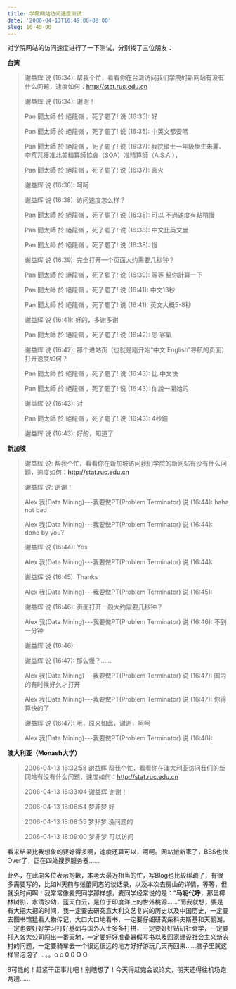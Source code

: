 ```yaml
---
title: 学院网站访问速度测试
date: '2006-04-13T16:49:00+08:00'
slug: 16-49-00
---
```


对学院网站的访问速度进行了一下测试，分别找了三位朋友：

**台湾**

> 谢益辉 说 (16:34):
> 帮我个忙，看看你在台湾访问我们学院的新网站有没有什么问题，速度如何：<http://stat.ruc.edu.cn> 
> 
> 
> 谢益辉 说 (16:34):
> 谢谢！
> 
> 
> Pan 聞太師 於 絕龍嶺 ，死了罷了! 说 (16:35):
> 好
> 
> 
> Pan 聞太師 於 絕龍嶺 ，死了罷了! 说 (16:35):
> 中英文都要嗎
> 
> 
> Pan 聞太師 於 絕龍嶺 ，死了罷了! 说 (16:37):
> 我院碩士一年級學生朱麗、李芃芃獲准北美精算師協會（SOA）准精算師（A.S.A.），
> 
> 
> Pan 聞太師 於 絕龍嶺 ，死了罷了! 说 (16:37):
> 真火
> 
> 
> 谢益辉 说 (16:38):
> 呵呵
> 
> 
> 谢益辉 说 (16:38):
> 访问速度怎么样？
> 
> 
> Pan 聞太師 於 絕龍嶺 ，死了罷了! 说 (16:38):
> 可以 不過速度有點稍慢
> 
> 
> Pan 聞太師 於 絕龍嶺 ，死了罷了! 说 (16:38):
> 中文比英文曼
> 
> 
> Pan 聞太師 於 絕龍嶺 ，死了罷了! 说 (16:38):
> 慢
> 
> 
> 谢益辉 说 (16:39):
> 完全打开一个页面大约需要几秒钟？
> 
> 
> Pan 聞太師 於 絕龍嶺 ，死了罷了! 说 (16:39):
> 等等 幫你計算一下
> 
> 
> Pan 聞太師 於 絕龍嶺 ，死了罷了! 说 (16:41):
> 中文13秒
> 
> 
> Pan 聞太師 於 絕龍嶺 ，死了罷了! 说 (16:41):
> 英文大概5-8秒
> 
> 
> 谢益辉 说 (16:41):
> 好的，多谢多谢 
> 
> 
> Pan 聞太師 於 絕龍嶺 ，死了罷了! 说 (16:42):
> 恩 客氣
> 
> 
> 谢益辉 说 (16:42):
> 那个进站页（也就是刚开始“中文 English”导航的页面）打开速度如何？
> 
> 
> Pan 聞太師 於 絕龍嶺 ，死了罷了! 说 (16:43):
> 比 中文快
> 
> 
> Pan 聞太師 於 絕龍嶺 ，死了罷了! 说 (16:43):
> 你說一開始的
> 
> 
> 谢益辉 说 (16:43):
> 对
> 
> 
> Pan 聞太師 於 絕龍嶺 ，死了罷了! 说 (16:43):
> 4秒鐘
> 
> 
> 谢益辉 说 (16:43):
> 好的，知道了 

**新加坡**

> 谢益辉 说:
> 帮我个忙，看看你在新加坡访问我们学院的新网站有没有什么问题，速度如何：<http://stat.ruc.edu.cn>
> 
> 
> 谢益辉 说:
> 谢谢！
>   
> Alex 我(Data Mining)---我要做PT(Problem Terminator) 说 (16:44):
> haha not bad
> 
> 
> Alex 我(Data Mining)---我要做PT(Problem Terminator) 说 (16:44):
> done by you?
> 
> 
> 谢益辉 说 (16:44):
> Yes
> 
> 
> Alex 我(Data Mining)---我要做PT(Problem Terminator) 说 (16:44):
> 
>  
> 谢益辉 说 (16:45):
> Thanks
> 
> 
> Alex 我(Data Mining)---我要做PT(Problem Terminator) 说 (16:45):
> 
>  
> 谢益辉 说 (16:46):
> 页面打开一般大约需要几秒钟？
> 
> 
> Alex 我(Data Mining)---我要做PT(Problem Terminator) 说 (16:46):
> 不到一分钟
> 
> 
> 谢益辉 说 (16:46):
> 
>  
> 谢益辉 说 (16:47):
> 那么慢？……
> 
> 
> Alex 我(Data Mining)---我要做PT(Problem Terminator) 说 (16:47):
> 国内的有时候好久才打开
> 
> 
> Alex 我(Data Mining)---我要做PT(Problem Terminator) 说 (16:47):
> 你得算快的了
> 
> 
> 谢益辉 说 (16:47):
> 哦，原来如此，谢谢，呵呵
> 
> 
> Alex 我(Data Mining)---我要做PT(Problem Terminator) 说 (16:48):

**澳大利亚（Monash大学）**

> 2006-04-13 16:32:58 谢益辉
> 帮我个忙，看看你在澳大利亚访问我们的新网站有没有什么问题，速度如何：<http://stat.ruc.edu.cn> 
> 
> 
> 2006-04-13 16:33:04 谢益辉
> 谢谢！ 
> 
> 
> 2006-04-13 18:06:54 梦非梦
> 好 
> 
> 
> 2006-04-13 18:08:55 梦非梦
> 没问题的 
> 
> 
> 2006-04-13 18:09:00 梦非梦
> 可以访问 

看来结果比我想象的要好得多啊，速度还算可以，呵呵。网站搬新家了，BBS也快Over了，正在四处搜罗服务器……

此外，在此向各位表示抱歉，本老大最近相当的忙，写Blog也比较稀疏了，有很多需要写的，比如N天前与张蕾同志的谈话录，以及本次去房山的详情，等等，但就没时间啊！我常常像麦兜同学那样想，麦同学经常说的是：“**马呃代呼**，那里椰林树影，水清沙幼，蓝天白云，是位于印度洋上的世外桃源……”而我就想，要是有大把大把的时间，我一定要去研究意大利文艺复兴的历史以及中国历史，一定要去图书馆猛看人物传记，大口大口地看书，一定要仔细研究柴科夫斯基和天鹅湖，一定也要好好学习打好基础与国外人士多多打拼，一定要好好钻研社会学，一定要打入各大公司闯出一番天地，一定要好好准备暑假写书以及回家建设社会主义新农村的问题，一定要骑车去一个很远很远的地方好好游玩几天再回来……脑子里就这样冒泡泡了. . 。。o o 0 0 O O

8可能的！赶紧干正事儿吧！别瞎想了！今天得赶完会议论文，明天还得往机场跑两趟……
